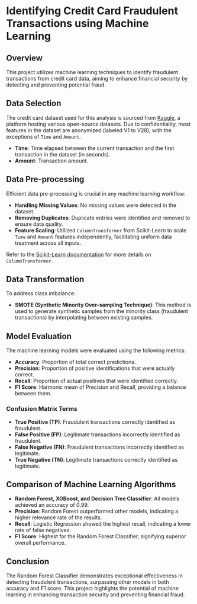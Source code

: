 # Identifying Credit Card Fraudulent Transactions using Machine Learning

## Overview
This project utilizes machine learning techniques to identify fraudulent transactions from credit card data, aiming to enhance financial security by detecting and preventing potential fraud.

## Data Selection

The credit card dataset used for this analysis is sourced from [Kaggle](https://www.kaggle.com/), a platform hosting various open-source datasets. Due to confidentiality, most features in the dataset are anonymized (labeled V1 to V28), with the exceptions of `Time` and `Amount`.

- **Time**: Time elapsed between the current transaction and the first transaction in the dataset (in seconds).
- **Amount**: Transaction amount.

## Data Pre-processing

Efficient data pre-processing is crucial in any machine learning workflow:

- **Handling Missing Values**: No missing values were detected in the dataset.
- **Removing Duplicates**: Duplicate entries were identified and removed to ensure data quality.
- **Feature Scaling**: Utilized `ColumnTransformer` from Scikit-Learn to scale `Time` and `Amount` features independently, facilitating uniform data treatment across all inputs.

Refer to the [Scikit-Learn documentation](https://scikit-learn.org/stable/modules/generated/sklearn.compose.ColumnTransformer.html) for more details on `ColumnTransformer`.

## Data Transformation

To address class imbalance:

- **SMOTE (Synthetic Minority Over-sampling Technique)**: This method is used to generate synthetic samples from the minority class (fraudulent transactions) by interpolating between existing samples.

## Model Evaluation

The machine learning models were evaluated using the following metrics:

- **Accuracy**: Proportion of total correct predictions.
- **Precision**: Proportion of positive identifications that were actually correct.
- **Recall**: Proportion of actual positives that were identified correctly.
- **F1 Score**: Harmonic mean of Precision and Recall, providing a balance between them.

### Confusion Matrix Terms

- **True Positive (TP)**: Fraudulent transactions correctly identified as fraudulent.
- **False Positive (FP)**: Legitimate transactions incorrectly identified as fraudulent.
- **False Negative (FN)**: Fraudulent transactions incorrectly identified as legitimate.
- **True Negative (TN)**: Legitimate transactions correctly identified as legitimate.

## Comparison of Machine Learning Algorithms

- **Random Forest, XGBoost, and Decision Tree Classifier**: All models achieved an accuracy of 0.99.
- **Precision**: Random Forest outperformed other models, indicating a higher relevance rate of the results.
- **Recall**: Logistic Regression showed the highest recall, indicating a lower rate of false negatives.
- **F1 Score**: Highest for the Random Forest Classifier, signifying superior overall performance.

## Conclusion

The Random Forest Classifier demonstrates exceptional effectiveness in detecting fraudulent transactions, surpassing other models in both accuracy and F1 score. This project highlights the potential of machine learning in enhancing transaction security and preventing financial fraud.


